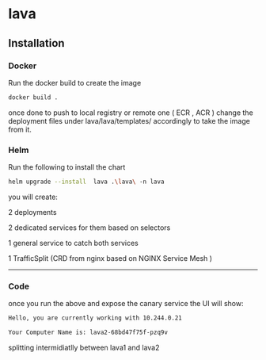 # lava

## Installation

### Docker
Run the docker build to create the image 
```bash
docker build . 
```
once done to push to local registry or remote one ( ECR , ACR ) change the deployment files under lava/lava/templates/ accordingly to take the image from it.

### Helm
Run the following to install the chart
```bash
helm upgrade --install  lava .\lava\ -n lava
```


you will create:

2 deployments

2 dedicated services for them based on selectors

1 general service to catch both services

1 TrafficSplit (CRD from nginx based on NGINX Service Mesh )

-------
### Code 
once you run the above and expose the canary service the UI will show:

```html
Hello, you are currently working with 10.244.0.21

Your Computer Name is: lava2-68bd47f75f-pzq9v
```

splitting intermidiatlly between lava1 and lava2 
